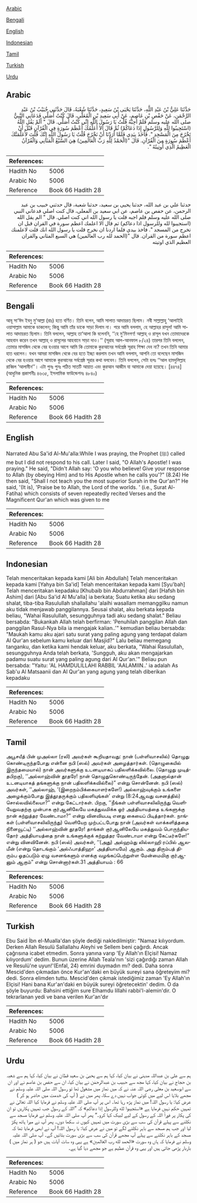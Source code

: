 [Arabic](#arabic)

[Bengali](#bengali)

[English](#english)

[Indonesian](#indonesian)

[Tamil](#tamil)

[Turkish](#turkish)

[Urdu](#urdu)

## Arabic


<div dir="rtl" lang="ar" style={{fontSize:'larger',backgroundColor:'#f8f9fa',padding:20}}>
حَدَّثَنَا عَلِيُّ بْنُ عَبْدِ اللَّهِ، حَدَّثَنَا يَحْيَى بْنُ سَعِيدٍ، حَدَّثَنَا شُعْبَةُ، قَالَ حَدَّثَنِي خُبَيْبُ بْنُ عَبْدِ الرَّحْمَنِ، عَنْ حَفْصِ بْنِ عَاصِمٍ، عَنْ أَبِي سَعِيدِ بْنِ الْمُعَلَّى، قَالَ كُنْتُ أُصَلِّي فَدَعَانِي النَّبِيُّ صلى الله عليه وسلم فَلَمْ أُجِبْهُ قُلْتُ يَا رَسُولَ اللَّهِ إِنِّي كُنْتُ أُصَلِّي‏.‏ قَالَ ‏"‏ أَلَمْ يَقُلِ اللَّهُ ‏(‏اسْتَجِيبُوا لِلَّهِ وَلِلرَّسُولِ إِذَا دَعَاكُمْ‏)‏ ثُمَّ قَالَ أَلاَ أُعَلِّمُكَ أَعْظَمَ سُورَةٍ فِي الْقُرْآنِ قَبْلَ أَنْ تَخْرُجَ مِنَ الْمَسْجِدِ ‏"‏‏.‏ فَأَخَذَ بِيَدِي فَلَمَّا أَرَدْنَا أَنْ نَخْرُجَ قُلْتُ يَا رَسُولَ اللَّهِ إِنَّكَ قُلْتَ لأُعَلِّمَنَّكَ أَعْظَمَ سُورَةٍ مِنَ الْقُرْآنِ‏.‏ قَالَ ‏"‏‏(‏الْحَمْدُ لِلَّهِ رَبِّ الْعَالَمِينَ‏)‏ هِيَ السَّبْعُ الْمَثَانِي وَالْقُرْآنُ الْعَظِيمُ الَّذِي أُوتِيتُهُ ‏"‏‏.‏
</div>
<div style={{backgroundColor:'#f8f9fa',padding:20, marginBottom: 10}}><table> <thead> <tr> <th>References:</th> <th></th> </tr> </thead> <tbody><tr><td>Hadith No</td><td>5006</td></tr><tr><td>Arabic No</td><td>5006</td></tr><tr><td>Reference</td><td>Book 66 Hadith 28</td></tr></tbody></table></div>


<div dir="rtl" lang="ar" style={{fontSize:'larger',backgroundColor:'#f8f9fa',padding:20}}>
حدثنا علي بن عبد الله، حدثنا يحيى بن سعيد، حدثنا شعبة، قال حدثني خبيب بن عبد الرحمن، عن حفص بن عاصم، عن ابي سعيد بن المعلى، قال كنت اصلي فدعاني النبي صلى الله عليه وسلم فلم اجبه قلت يا رسول الله اني كنت اصلي. قال " الم يقل الله (استجيبوا لله وللرسول اذا دعاكم) ثم قال الا اعلمك اعظم سورة في القران قبل ان تخرج من المسجد ". فاخذ بيدي فلما اردنا ان نخرج قلت يا رسول الله انك قلت لاعلمنك اعظم سورة من القران. قال "(الحمد لله رب العالمين) هي السبع المثاني والقران العظيم الذي اوتيته
</div>
<div style={{backgroundColor:'#f8f9fa',padding:20, marginBottom: 10}}><table> <thead> <tr> <th>References:</th> <th></th> </tr> </thead> <tbody><tr><td>Hadith No</td><td>5006</td></tr><tr><td>Arabic No</td><td>5006</td></tr><tr><td>Reference</td><td>Book 66 Hadith 28</td></tr></tbody></table></div>

## Bengali


<div dir="ltr" lang="bn" style={{fontSize:'larger',backgroundColor:'#f8f9fa',padding:20}}>
আবূ সা‘ঈদ ইবনু মু‘আল্লা (রাঃ) হতে বর্ণিত। তিনি বলেন, আমি সালাত আদায়রত ছিলাম। নবী সাল্লাল্লাহু ‘আলাইহি ওয়াসাল্লাম আমাকে ডাকলেন; কিন্তু আমি তাঁর ডাকে সাড়া দিলাম না। পরে আমি বললাম, হে আল্লাহর রাসূল! আমি সালাত আদায়রত ছিলাম। তিনি বললেন, আল্লাহ তা‘আলা কি বলেননি, ‘‘হে মু’মিনগণ! আল্লাহ্ ও রাসূল যখন তোমাদেরকে আহবান করেন তখন আল্লাহ্ ও রাসূলের আহবানে সাড়া দাও।’’ (সূরাহ আল-আনফাল ৮/২৪) তারপর তিনি বললেন, তোমার মাসজিদ থেকে বের হওয়ার আগে আমি কি তোমাকে কুরআনের সর্বশ্রেষ্ঠ সূরাহ শিক্ষা দেব না? তখন তিনি আমার হাত ধরলেন। যখন আমরা মাসজিদ থেকে বের হতে ইচ্ছা করলাম তখন আমি বললাম, আপনি তো বলেছেন মাসজিদ থেকে বের হওয়ার আগে আমাকে কুরআনের সর্বশ্রেষ্ঠ সূরার কথা বলবেন। তিনি বললেন, সেটা হলঃ ‘‘আল হামদুলিল্লাহ রাব্বিল ‘আলামীন’’। এটা পুনঃ পুনঃ পঠিত সাতটি আয়াত এবং কুরআন আজীম যা আমাকে দেয়া হয়েছে। [৪৪৭৪] (আধুনিক প্রকাশনীঃ ৪৬৩৫, ইসলামিক ফাউন্ডেশনঃ ৪৮৪০)
</div>
<div style={{backgroundColor:'#f8f9fa',padding:20, marginBottom: 10}}><table> <thead> <tr> <th>References:</th> <th></th> </tr> </thead> <tbody><tr><td>Hadith No</td><td>5006</td></tr><tr><td>Arabic No</td><td>5006</td></tr><tr><td>Reference</td><td>Book 66 Hadith 28</td></tr></tbody></table></div>

## English


<div dir="ltr" lang="en" style={{fontSize:'larger',backgroundColor:'#f8f9fa',padding:20}}>
Narrated Abu Sa'id Al-Mu'alla:While I was praying, the Prophet (ﷺ) called me but I did not respond to his call. Later I said, "O Allah's Apostle! I was praying." He said, "Didn't Allah say: 'O you who believe! Give your response to Allah (by obeying Him) and to His Apostle when he calls you'?" (8.24) He then said, "Shall I not teach you the most superior Surah in the Qur'an?" He said, '(It is), 'Praise be to Allah, the Lord of the worlds. ' (i.e., Surat Al-Fatiha) which consists of seven repeatedly recited Verses and the Magnificent Qur'an which was given to me
</div>
<div style={{backgroundColor:'#f8f9fa',padding:20, marginBottom: 10}}><table> <thead> <tr> <th>References:</th> <th></th> </tr> </thead> <tbody><tr><td>Hadith No</td><td>5006</td></tr><tr><td>Arabic No</td><td>5006</td></tr><tr><td>Reference</td><td>Book 66 Hadith 28</td></tr></tbody></table></div>

## Indonesian


<div dir="ltr" lang="id" style={{fontSize:'larger',backgroundColor:'#f8f9fa',padding:20}}>
Telah menceritakan kepada kami [Ali bin Abdullah] Telah menceritakan kepada kami [Yahya bin Sa'id] Telah menceritakan kepada kami [Syu'bah] Telah menceritakan kepadaku [Khubaib bin Abdurrahman] dari [Hafsh bin Ashim] dari [Abu Sa'id Al Mu'alla] ia berkata; Suatu ketika aku sedang shalat, tiba-tiba Rasulullah shallallahu 'alaihi wasallam memanggilku namun aku tidak menjawab panggilannya. Seusai shalat, aku berkata kepada beliau, "Wahai Rasulullah, sesungguhnya tadi aku sedang shalat." Beliau bersabda: "Bukankah Allah telah berfirman: 'Penuhilah panggilan Allah dan panggilan Rasul-Nya bila ia mengajak kalian..'" kemudian beliau bersabda: "Maukah kamu aku ajari satu surat yang paling agung yang terdapat dalam Al Qur'an sebelum kamu keluar dari Masjid?" Lalu beliau memegang tanganku, dan ketika kami hendak keluar, aku berkata, "Wahai Rasulullah, sesungguhnya Anda telah berkata, 'Sungguh, aku akan mengajarkan padamu suatu surat yang paling agung dari Al Qur'an.'" Beliau pun bersabda: "Yaitu: 'AL HAMDULILLAHI RABBIL 'AALAMIIN..' ia adalah As Sab'u Al Matsaanii dan Al Qur'an yang agung yang telah diberikan kepadaku
</div>
<div style={{backgroundColor:'#f8f9fa',padding:20, marginBottom: 10}}><table> <thead> <tr> <th>References:</th> <th></th> </tr> </thead> <tbody><tr><td>Hadith No</td><td>5006</td></tr><tr><td>Arabic No</td><td>5006</td></tr><tr><td>Reference</td><td>Book 66 Hadith 28</td></tr></tbody></table></div>

## Tamil


<div dir="ltr" lang="ta" style={{fontSize:'larger',backgroundColor:'#f8f9fa',padding:20}}>
அபூசயீத் பின் முஅல்லா (ரலி) அவர்கள் கூறியதாவது: நான் (பள்ளிவாசலில்) தொழுது கொண்டிருந்தபோது என்னை நபி (ஸல்) அவர்கள் அழைத்தார்கள். (தொழுகையில் இருந்தமையால்) நான் அவர்களுக்கு உடனடியாகப் பதிலளிக்கவில்லை. (தொழுது முடித்தபிறகு), ‘‘அல்லாஹ்வின் தூதரே! நான் தொழுதுகொண்டிருந்தேன். (அதனால்தான் உடனடியாகத் தங்களுக்கு நான் பதிலளிக்கவில்லை)” என்று சொன்னேன். நபி (ஸல்) அவர்கள், ‘‘அல்லாஹ், ‘(இறைநம்பிக்கையாளர்களே!) அல்லாஹ்வுக்கும் உங்களை அழைக்கும்போது இத்தூதருக்கும் பதிலளியுங்கள்’ என்று (8:24ஆவது வசனத்தில்) சொல்லவில்லையா?” என்று கேட்டார்கள். பிறகு, ‘‘நீங்கள் பள்ளிவாசலிலிருந்து வெளியேறுவதற்கு முன்பாக குர்ஆனிலேயே மகத்துவமிக்க ஓர் அத்தியாயத்தை உங்களுக்கு நான் கற்றுத்தர வேண்டாமா?” என்று வினவியபடி எனது கையைப் பிடித்தார்கள். நாங்கள் (பள்ளிவாசலிலிருந்து) வெளியேற முற்பட்டபோது நான் (அவர்கள் வாக்களித்ததை நினைவூட்டி) ‘‘அல்லாஹ்வின் தூதரே! தாங்கள் குர்ஆனிலேயே மகத்துவம் பொருந்தியதோர் அத்தியாயத்தை நான் உங்களுக்குக் கற்றுத்தர வேண்டாமா என்று கேட்டீர்களே!” என்று வினவினேன். நபி (ஸல்) அவர்கள், ‘‘(அது) அல்ஹம்து லில்லாஹி ரப்பில் ஆலமீன் (என்று தொடங்கும் ‘அல்ஃபாத்திஹா’ அத்தியாயமே) ஆகும். அது திரும்பத் திரும்ப ஓதப்படும் ஏழு வசனங்களும் எனக்கு வழங்கப்பெற்றுள்ள மேன்மைமிகு குர்ஆனும் ஆகும்” என்று சொன்னார்கள்.31 அத்தியாயம் : 66
</div>
<div style={{backgroundColor:'#f8f9fa',padding:20, marginBottom: 10}}><table> <thead> <tr> <th>References:</th> <th></th> </tr> </thead> <tbody><tr><td>Hadith No</td><td>5006</td></tr><tr><td>Arabic No</td><td>5006</td></tr><tr><td>Reference</td><td>Book 66 Hadith 28</td></tr></tbody></table></div>

## Turkish


<div dir="ltr" lang="tr" style={{fontSize:'larger',backgroundColor:'#f8f9fa',padding:20}}>
Ebu Said İbn el-Mualla'dan şöyle dediği nakledilmiştir: "Namaz kılıyordum. Derken Allah Resulü Sallallahu Aleyhi ve Sellem beni çağırdı. Ancak çağrısına icabet etmedim. Sonra yanına varıp 'Ey Allah'ın Elçisi! Namaz kılıyordum' dedim. Bunun üzerine Allah Teala'nın 'sizi çağırdığı zaman Allah ve Resulü'ne uyun!'(Enfal, 24) emrini duymadın mı? dedi. Daha sonra Mescid'den çıkmadan önce Kur'an'daki en büyük sureyi sana öğreteyim mi? dedi. Sonra elimden tuttu. Mescid'den çıkmak istediğimiz zaman 'Ey Allah'ın Elçisi! Hani bana Kur'an'daki en büyük sureyi öğretecektin' dedim. O da şöyle buyurdu: Bahsini ettiğim sure Elhamdu lillahi rabbi'l-alemin'dir. O tekrarlanan yedi ve bana verilen Kur'an'dır
</div>
<div style={{backgroundColor:'#f8f9fa',padding:20, marginBottom: 10}}><table> <thead> <tr> <th>References:</th> <th></th> </tr> </thead> <tbody><tr><td>Hadith No</td><td>5006</td></tr><tr><td>Arabic No</td><td>5006</td></tr><tr><td>Reference</td><td>Book 66 Hadith 28</td></tr></tbody></table></div>

## Urdu


<div dir="rtl" lang="ur" style={{fontSize:'larger',backgroundColor:'#f8f9fa',padding:20}}>
ہم سے علی بن عبداللہ مدینی نے بیان کیا، کہا ہم سے یحییٰ بن سعید قطان نے بیان کیا، کہا ہم سے شعبہ بن حجاج نے بیان کیا، کہا مجھ سے حبیب بن عبدالرحمٰن نے بیان کیا، ان سے حفص بن عاصم نے اور ان سے ابوسعید بن معلی رضی اللہ عنہ نے کہ میں نماز میں مشغول تھا تو رسول اللہ صلی اللہ علیہ وسلم نے مجھے بلایا اس لیے میں کوئی جواب نہیں دے سکا، پھر میں نے ( آپ کی خدمت میں حاضر ہو کر ) عرض کیا: یا رسول اللہ! میں نماز پڑھ رہا تھا۔ اس پر آپ صلی اللہ علیہ وسلم نے فرمایا کیا اللہ تعالیٰ نے تمہیں حکم نہیں فرمایا ہے «استجيبوا لله وللرسول إذا دعاكم‏» کہ ”اللہ کے رسول جب تمہیں پکاریں تو ان کی پکار پر فوراً اللہ کے رسول کے لیے لبیک کہا کرو۔“ پھر آپ صلی اللہ علیہ وسلم نے فرمایا مسجد سے نکلنے سے پہلے قرآن کی سب سے بڑی سورت میں تمہیں کیوں نہ سکھا دوں۔ پھر آپ نے میرا ہاتھ پکڑ لیا اور جب ہم مسجد سے باہر نکلنے لگے تو میں نے عرض کیا: یا رسول اللہ! آپ نے ابھی فرمایا تھا کہ مسجد کے باہر نکلنے سے پہلے آپ مجھے قرآن کی سب سے بڑی سورت بتائیں گے۔ آپ صلی اللہ علیہ وسلم نے فرمایا کہ ہاں وہ سورت «الحمد لله رب العالمين» ہے یہی وہ سات آیات ہیں جو ( ہر نماز میں ) باربار پڑھی جاتی ہیں اور یہی وہ قرآن عظیم ہے جو مجھے دیا گیا ہے۔
</div>
<div style={{backgroundColor:'#f8f9fa',padding:20, marginBottom: 10}}><table> <thead> <tr> <th>References:</th> <th></th> </tr> </thead> <tbody><tr><td>Hadith No</td><td>5006</td></tr><tr><td>Arabic No</td><td>5006</td></tr><tr><td>Reference</td><td>Book 66 Hadith 28</td></tr></tbody></table></div>